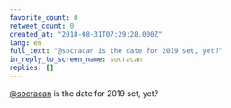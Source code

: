 ```yaml
---
favorite_count: 0
retweet_count: 0
created_at: "2018-08-31T07:29:28.000Z"
lang: en
full_text: "@socracan is the date for 2019 set, yet?"
in_reply_to_screen_name: socracan
replies: []
---
```


[@socracan](https://twitter.com/socracan) is the date for 2019 set, yet?
